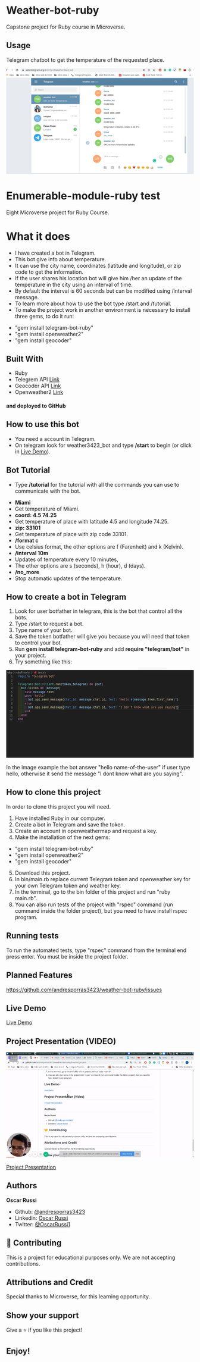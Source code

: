 # Weather-bot-ruby

Capstone project for Ruby course in Microverse.

## Usage

Telegram chatbot to get the temperature of the requested place.

![screenshot](./screenshot.png)

# Enumerable-module-ruby test

Eight Microverse project for Ruby Course.

# What it does

- I have created a bot in Telegram.
- This bot give info about temperature.
- It can use the city name, coordinates (latitude and longitude), or zip code to get the information.
- If the user shares his location bot will give him /her an update of the temperature in the city using an interval of time.
- By default the interval is 60 seconds but can be modified using /interval message.
- To learn more about how to use the bot type /start and /tutorial.
- To make the project work in another environment is necessary to install three gems, to do it run:
* "gem install telegram-bot-ruby"
* "gem install openweather2"
* "gem install geocoder"

## Built With

- Ruby
- Telegrem API [Link](https://core.telegram.org/bots/api)
- Geocoder API [Link](http://www.rubygeocoder.com/)
- Openweather2 [Link](https://openweathermap.org/)

#### and deployed to GitHub

## How to use this bot
- You need a account in Telegram.
- On telegram look for weather3423_bot and type **/start** to begin (or click in [Live Demo](https://web.telegram.org/#/im?p=@weather3423_bot)).

## Bot Tutorial
- Type **/tutorial** for the tutorial with all the commands you can use to communicate with the bot.
* **Miami**
* Get temperature of Miami.
* **coord:  4.5 74.25**
* Get temperature of place with latitude 4.5 and longitude 74.25.
* **zip:  33101**
* Get temperature of place with zip code 33101.
* **/format c**
* Use celsius format, the other options are f (Farenheit) and k (Kelvin).
* **/interval 10m**
* Updates of temperature every 10 minutes,
* The other options are s (seconds), h (hour), d (days).
* **/no_more**
* Stop automatic updates of the temperature.

## How to create a bot in Telegram

1) Look for user botfather in telegram, this is the bot that control all the bots.
2) Type /start to request a bot.
3) Type name of your bot.
4) Save the token botfather will give you because you will need that token to control your bot.
5) Run **gem install telegram-bot-ruby**  and add **require "telegram/bot"** in your project.
6) Try something like this:

![screenshot](./example.png)

In the image example the bot answer "hello name-of-the-user" if user type hello, otherwise it send the message "I dont know what are you saying".

## How to clone this project

In order to clone this project you will need.
1) Have installed Ruby in our computer.
2) Create a bot in Telegram and save the token.
3) Create an account in openweathermap and request a key.
4) Make the installation of the next gems:
* "gem install telegram-bot-ruby"
* "gem install openweather2"
* "gem install geocoder"
5) Download this project.
6) In bin/main.rb replace current Telegram token and openweather key for your own Telegram token and weather key.
7) In the terminal, go to the bin folder of this project and run "ruby main.rb".
8) You can also run tests of the project with "rspec" command (run command inside the folder project), but you need to have install rspec program.

## Running tests

To run the automated tests, type "rspec" command from the terminal end press enter. You must be inside the project folder.

## Planned Features

https://github.com/andresporras3423/weather-bot-ruby/issues

## Live Demo

[Live Demo](https://web.telegram.org/#/im?p=@weather3423_bot)

## Project Presentation (VIDEO)

[![Project presentation](./video-screenshot.png)](https://www.loom.com/share/6a5bd2ea817a439f958324f69bdd58bc)

[Project Presentation](https://www.loom.com/share/6a5bd2ea817a439f958324f69bdd58bc)


## Authors

**Oscar Russi**
- Github: [@andresporras3423](https://github.com/andresporras3423/)
- Linkedin: [Oscar Russi](https://www.linkedin.com/in/oscar-andres-russi-porras/)
- Twitter: [@OscarRussi1](https://twitter.com/OscarRussi1)

## 🤝 Contributing

This is a project for educational purposes only. We are not accepting contributions.

## Attributions and Credit

Special thanks to Microverse, for this learning opportunity. 

## Show your support

Give a ⭐️ if you like this project!

## Enjoy!
